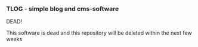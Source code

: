 ### TLOG - simple blog and cms-software ###

DEAD! 

This software is dead and this repository will be deleted within the next few weeks
